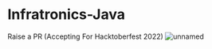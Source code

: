 # Infratronics-Java
Raise a PR (Accepting For Hacktoberfest 2022)
![unnamed](https://user-images.githubusercontent.com/80918746/193911002-1b4f5943-64f0-4052-889a-1ba7356ff30a.png)
